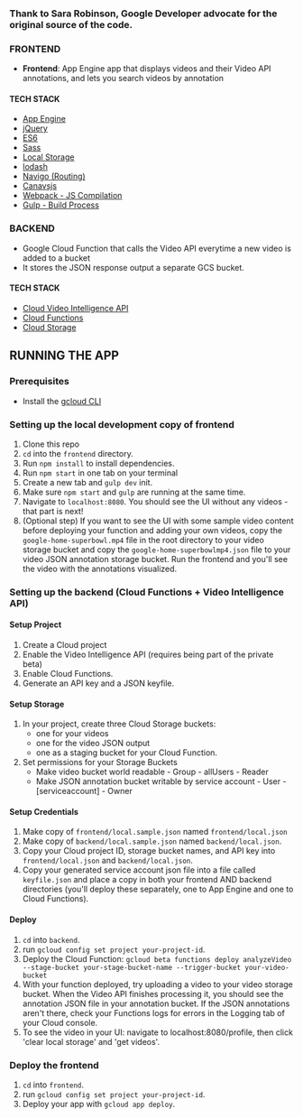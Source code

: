 
### Thank to Sara Robinson, Google Developer advocate for the original source of the code.



### FRONTEND
- **Frontend**: App Engine app that displays videos and their Video API annotations, and lets you search videos by annotation

#### TECH STACK
- [App Engine](https://cloud.google.com/appengine/docs/flexible/nodejs/)
- [jQuery](http://api.jquery.com/on/)
- [ES6](http://es6-features.org/)
- [Sass](http://sass-lang.com/)
- [Local Storage](https://www.npmjs.com/package/store)
- [lodash](https://lodash.com/docs/4.17.4#trim)
- [Navigo (Routing)](https://github.com/krasimir/navigo)
- [Canavsjs](http://canvasjs.com/docs/charts/basics-of-creating-html5-chart/event-handling/)
- [Webpack - JS Compilation](https://webpack.github.io/)
- [Gulp - Build Process](http://gulpjs.com/)

### BACKEND
- Google Cloud Function that calls the Video API everytime a new video is added to a bucket
- It stores the JSON response output a separate GCS bucket.

#### TECH STACK
- [Cloud Video Intelligence API](https://cloud.google.com/video-intelligence/)
- [Cloud Functions](https://cloud.google.com/functions/)
- [Cloud Storage](https://cloud.google.com/storage/)

## RUNNING THE APP

### Prerequisites

* Install the [gcloud CLI](https://cloud.google.com/sdk/gcloud/)


### Setting up the local development copy of frontend

1. Clone this repo
1. `cd` into the `frontend` directory.
1. Run `npm install` to install dependencies.
1. Run `npm start` in one tab on your terminal
1. Create a new tab and `gulp dev` init.
1. Make sure `npm start` and `gulp` are running at the same time.
1. Navigate to `localhost:8080`. You should see the UI without any videos - that part is next!
1. (Optional step) If you want to see the UI with some sample video content before deploying your function and adding your own videos, copy the `google-home-superbowl.mp4` file in the root directory to your video storage bucket and copy the `google-home-superbowlmp4.json` file to your video JSON annotation storage bucket. Run the frontend and you'll see the video with the annotations visualized.

### Setting up the backend (Cloud Functions + Video Intelligence API)

#### Setup Project

1. Create a Cloud project
1. Enable the Video Intelligence API (requires being part of the private beta)
1. Enable Cloud Functions.
1. Generate an API key and a JSON keyfile.

#### Setup Storage

1. In your project, create three Cloud Storage buckets:
    * one for your videos
    * one for the video JSON output
    * one as a staging bucket for your Cloud Function.
1. Set permissions for your Storage Buckets
    * Make video bucket world readable - Group - allUsers - Reader
    * Make JSON annotation bucket writable by service account - User - [serviceaccount] - Owner

#### Setup Credentials
1. Make copy of `frontend/local.sample.json` named `frontend/local.json`
1. Make copy of `backend/local.sample.json` named `backend/local.json`.
1. Copy your Cloud project ID, storage bucket names, and API key into `frontend/local.json` and `backend/local.json`.
1. Copy your generated service account json file into a file called `keyfile.json` and place a copy in both your frontend AND backend directories (you'll deploy these separately, one to App Engine and one to Cloud Functions).

#### Deploy
1. `cd` into `backend`.
1. run `gcloud config set project your-project-id`.
1. Deploy the Cloud Function:
`gcloud beta functions deploy analyzeVideo --stage-bucket your-stage-bucket-name --trigger-bucket your-video-bucket`
1. With your function deployed, try uploading a video to your video storage bucket. When the Video API finishes processing it, you should see the annotation JSON file in your annotation bucket. If the JSON annotations aren't there, check your Functions logs for errors in the Logging tab of your Cloud console.
1. To see the video in your UI: navigate to localhost:8080/profile, then click 'clear local storage' and 'get videos'.

### Deploy the frontend
1. `cd` into `frontend`.
1. run `gcloud config set project your-project-id`.
1. Deploy your app with `gcloud app deploy`.


